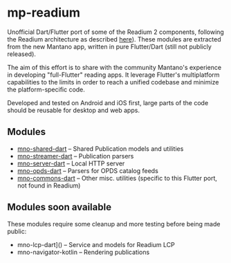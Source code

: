 # mp-readium

Unofficial Dart/Flutter port of some of the Readium 2 components, following the Readium architecture as described [here](https://github.com/readium/architecture)). These modules are extracted from the new Mantano app, written in pure Flutter/Dart (still not publicly released).

The aim of this effort is to share with the community Mantano's experience in developing "full-Flutter" reading apps. It leverage Flutter's multiplatform capabilities to the limits in order to reach a unified codebase and minimize the platform-specific code. 

Developed and tested on Android and iOS first, large parts of the code should be reusable for desktop and web apps.

## Modules

* [mno-shared-dart]() – Shared Publication models and utilities
* [mno-streamer-dart]() – Publication parsers
* [mno-server-dart]() – Local HTTP server
* [mno-opds-dart]() – Parsers for OPDS catalog feeds
* [mno-commons-dart]() – Other misc. utilities (specific to this Flutter port, not found in Readium)

## Modules soon available

These modules require some cleanup and more testing before being made public:

* mno-lcp-dart]() – Service and models for Readium LCP
* mno-navigator-kotlin – Rendering publications
